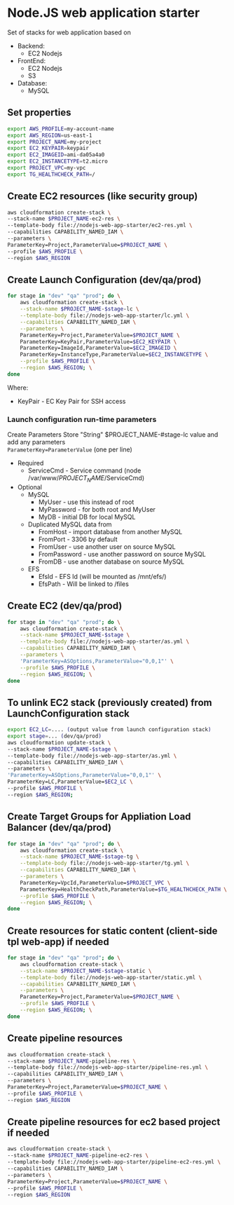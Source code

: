 
# Node.JS web application starter

Set of stacks for web application based on

* Backend:
    - EC2 Nodejs
* FrontEnd:
    - EC2 Nodejs
    - S3
* Database:
    - MySQL

## Set properties

```sh
export AWS_PROFILE=my-account-name
export AWS_REGION=us-east-1
export PROJECT_NAME=my-project
export EC2_KEYPAIR=keypair
export EC2_IMAGEID=ami-da05a4a0
export EC2_INSTANCETYPE=t2.micro
export PROJECT_VPC=my-vpc
export TG_HEALTHCHECK_PATH=/
```

## Create EC2 resources (like security group)

```sh
aws cloudformation create-stack \
--stack-name $PROJECT_NAME-ec2-res \
--template-body file://nodejs-web-app-starter/ec2-res.yml \
--capabilities CAPABILITY_NAMED_IAM \
--parameters \
ParameterKey=Project,ParameterValue=$PROJECT_NAME \
--profile $AWS_PROFILE \
--region $AWS_REGION
```

## Create Launch Configuration (dev/qa/prod)

```sh
for stage in "dev" "qa" "prod"; do \
    aws cloudformation create-stack \
    --stack-name $PROJECT_NAME-$stage-lc \
    --template-body file://nodejs-web-app-starter/lc.yml \
    --capabilities CAPABILITY_NAMED_IAM \
    --parameters \
    ParameterKey=Project,ParameterValue=$PROJECT_NAME \
    ParameterKey=KeyPair,ParameterValue=$EC2_KEYPAIR \
    ParameterKey=ImageId,ParameterValue=$EC2_IMAGEID \
    ParameterKey=InstanceType,ParameterValue=$EC2_INSTANCETYPE \
    --profile $AWS_PROFILE \
    --region $AWS_REGION; \
done
```

Where:
* KeyPair - EC Key Pair for SSH access

### Launch configuration run-time parameters

Create Parameters Store "String" $PROJECT_NAME-#stage-lc value and add any parameters  
```ParameterKey=ParameterValue``` (one per line)

* Required
    * ServiceCmd - Service command (node /var/www/$PROJECT_NAME/$ServiceCmd)
* Optional
    * MySQL
        * MyUser - use this instead of root
        * MyPassword - for both root and MyUser
        * MyDB - initial DB for local MySQL
    * Duplicated MySQL data from
        * FromHost - import database from another MySQL
        * FromPort - 3306 by default
        * FromUser - use another user on source MySQL
        * FromPassword - use another password on source MySQL
        * FromDB - use another database on source MySQL
    * EFS
        * EfsId - EFS Id (will be mounted as /mnt/efs/)
        * EfsPath - Will be linked to /files


## Create EC2 (dev/qa/prod)

```sh
for stage in "dev" "qa" "prod"; do \
    aws cloudformation create-stack \
    --stack-name $PROJECT_NAME-$stage \
    --template-body file://nodejs-web-app-starter/as.yml \
    --capabilities CAPABILITY_NAMED_IAM \
    --parameters \
    'ParameterKey=ASOptions,ParameterValue="0,0,1"' \
    --profile $AWS_PROFILE \
    --region $AWS_REGION; \
done
```

## To unlink EC2 stack (previously created) from LaunchConfiguration stack

```sh
export EC2_LC=.... (output value from launch configuration stack)
export stage=... (dev/qa/prod)
aws cloudformation update-stack \
--stack-name $PROJECT_NAME-$stage \
--template-body file://nodejs-web-app-starter/as.yml \
--capabilities CAPABILITY_NAMED_IAM \
--parameters \
'ParameterKey=ASOptions,ParameterValue="0,0,1"' \
ParameterKey=LC,ParameterValue=$EC2_LC \
--profile $AWS_PROFILE \
--region $AWS_REGION;
```

## Create Target Groups for Appliation Load Balancer (dev/qa/prod)

```sh
for stage in "dev" "qa" "prod"; do \
    aws cloudformation create-stack \
    --stack-name $PROJECT_NAME-$stage-tg \
    --template-body file://nodejs-web-app-starter/tg.yml \
    --capabilities CAPABILITY_NAMED_IAM \
    --parameters \
    ParameterKey=VpcId,ParameterValue=$PROJECT_VPC \
    ParameterKey=HealthCheckPath,ParameterValue=$TG_HEALTHCHECK_PATH \
    --profile $AWS_PROFILE \
    --region $AWS_REGION; \
done
```

## Create resources for static content (client-side tpl web-app) if needed

```sh
for stage in "dev" "qa" "prod"; do \
    aws cloudformation create-stack \
    --stack-name $PROJECT_NAME-$stage-static \
    --template-body file://nodejs-web-app-starter/static.yml \
    --capabilities CAPABILITY_NAMED_IAM \
    --parameters \
    ParameterKey=Project,ParameterValue=$PROJECT_NAME \
    --profile $AWS_PROFILE \
    --region $AWS_REGION; \
done
```

## Create pipeline resources

```sh
aws cloudformation create-stack \
--stack-name $PROJECT_NAME-pipeline-res \
--template-body file://nodejs-web-app-starter/pipeline-res.yml \
--capabilities CAPABILITY_NAMED_IAM \
--parameters \
ParameterKey=Project,ParameterValue=$PROJECT_NAME \
--profile $AWS_PROFILE \
--region $AWS_REGION
```

## Create pipeline resources for ec2 based project if needed

```sh
aws cloudformation create-stack \
--stack-name $PROJECT_NAME-pipeline-ec2-res \
--template-body file://nodejs-web-app-starter/pipeline-ec2-res.yml \
--capabilities CAPABILITY_NAMED_IAM \
--parameters \
ParameterKey=Project,ParameterValue=$PROJECT_NAME \
--profile $AWS_PROFILE \
--region $AWS_REGION
```
